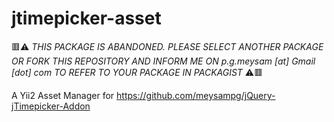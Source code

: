 # jtimepicker-asset
🟥⚠️ _THIS PACKAGE IS ABANDONED. PLEASE SELECT ANOTHER PACKAGE OR FORK THIS REPOSITORY AND INFORM ME ON p.g.meysam [at] Gmail [dot] com TO REFER TO YOUR PACKAGE IN PACKAGIST_ ⚠️🟥

A Yii2 Asset Manager for https://github.com/meysampg/jQuery-jTimepicker-Addon
